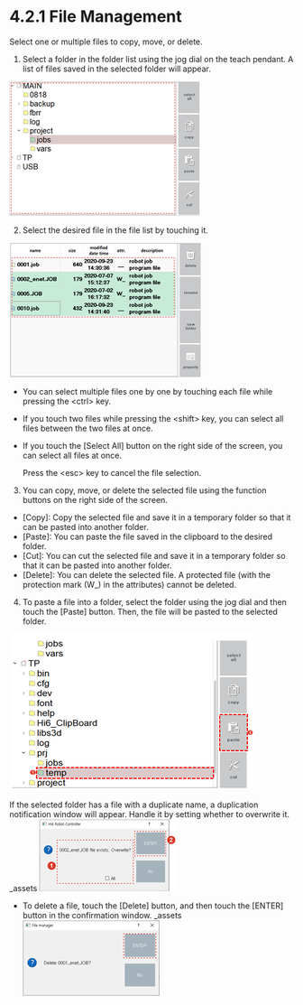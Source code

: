 # 4.2.1 File Management

Select one or multiple files to copy, move, or delete.

1.	Select a folder in the folder list using the jog dial on the teach pendant. A list of files saved in the selected folder will appear.

![](../../_assets/image%20%28366%29.png)

2.	Select the desired file in the file list by touching it.

![](../../_assets/image%20%28377%29.png)

* You can select multiple files one by one by touching each file while pressing the &lt;ctrl&gt; key.
* If you touch two files while pressing the &lt;shift&gt; key, you can select all files between the two files at once.
* If you touch the \[Select All\] button on the right side of the screen, you can select all files at once.

  Press the &lt;esc&gt; key to cancel the file selection.

3.	You can copy, move, or delete the selected file using the function buttons on the right side of the screen.

* \[Copy\]: Copy the selected file and save it in a temporary folder so that it can be pasted into another folder.
* \[Paste\]: You can paste the file saved in the clipboard to the desired folder. 
* \[Cut\]: You can cut the selected file and save it in a temporary folder so that it can be pasted into another folder. 
* \[Delete\]: You can delete the selected file. A protected file \(with the protection mark \(W\_\) in the attributes\) cannot be deleted.

4.	To paste a file into a folder, select the folder using the jog dial and then touch the \[Paste\] button. Then, the file will be pasted to the selected folder.

![](../../_assets/image%20%28370%29.png)


If the selected folder has a file with a duplicate name, a duplication notification window will appear. Handle it by setting whether to overwrite it.
_assets
![](../../_assets/image%20%28376%29.png)

* To delete a file, touch the \[Delete\] button, and then touch the \[ENTER\] button in the confirmation window.
_assets
![](../../_assets/image%20%28395%29.png)

